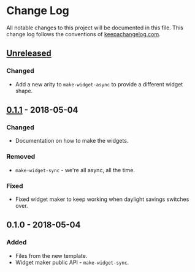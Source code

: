 # Change Log
All notable changes to this project will be documented in this file. This change log follows the conventions of [keepachangelog.com](http://keepachangelog.com/).

## [Unreleased]
### Changed
- Add a new arity to `make-widget-async` to provide a different widget shape.

## [0.1.1] - 2018-05-04
### Changed
- Documentation on how to make the widgets.

### Removed
- `make-widget-sync` - we're all async, all the time.

### Fixed
- Fixed widget maker to keep working when daylight savings switches over.

## 0.1.0 - 2018-05-04
### Added
- Files from the new template.
- Widget maker public API - `make-widget-sync`.

[Unreleased]: https://github.com/your-name/gtr-scraper/compare/0.1.1...HEAD
[0.1.1]: https://github.com/your-name/gtr-scraper/compare/0.1.0...0.1.1
